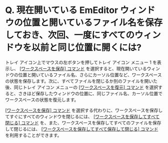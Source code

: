 # Q. 現在開いている EmEditor ウィンドウの位置と開いているファイル名を保存しておき、次回、一度にすべてのウィンドウを以前と同じ位置に開くには?

トレイ アイコン上でマウスの左ボタンを押してトレイ アイコン メニュー 1 を表示し、 [\[ワークスペースを保存\] コマンド](../../cmd/file/save_workspace) を選択すると、現在開いているウィンドウの位置と開いているファイル名、さらにカーソル位置など、ワークスペースの状態を保存します。次に、すべてファイルを閉じるか別のファイルを開いた後、同じトレイ
アイコン メニューの [\[ワークスペースを復元\] コマンド](../../cmd/file/load_workspace) を選択すると、さきほど保存したウィンドウの位置に、同じファイル名、カーソル位置でワークスペースの状態を復元します。

[\[ワークスペースを保存\] コマンド](../../cmd/file/save_workspace) を選択する代わりに、ワークスペースを保存してすぐにすべてのウィンドウを閉じるには、 [\[ワークスペースを保存してすべて閉じる\] コマンド](../../cmd/file/save_workspace_quit_all) を、また、ワークスペースを保存してすべてのファイルを保存して閉じるには、 [\[ワークスペースを保存してすべて保存して閉じる\] コマンド](../../cmd/file/save_workspace_exit_all) を利用することができます。
